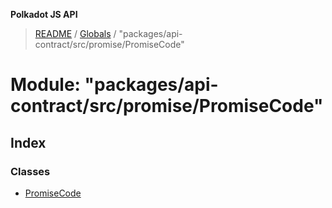 **Polkadot JS API**

> [README](../README.md) / [Globals](../globals.md) / "packages/api-contract/src/promise/PromiseCode"

# Module: "packages/api-contract/src/promise/PromiseCode"

## Index

### Classes

* [PromiseCode](../classes/_packages_api_contract_src_promise_promisecode_.promisecode.md)

